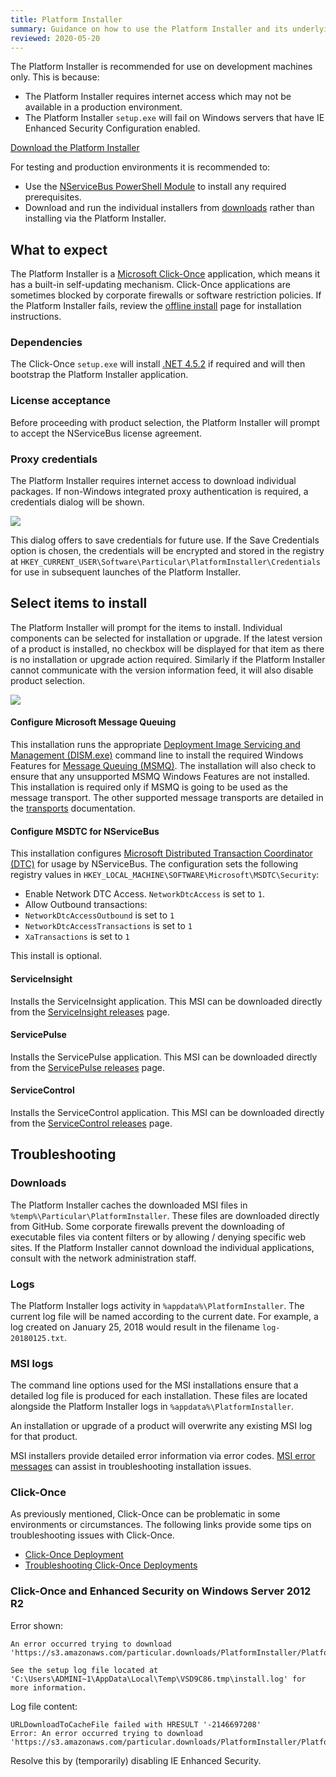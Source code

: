 ```yaml
---
title: Platform Installer
summary: Guidance on how to use the Platform Installer and its underlying components
reviewed: 2020-05-20
---
```


The Platform Installer is recommended for use on development machines only. This is because:

 * The Platform Installer requires internet access which may not be available in a production environment.
 * The Platform Installer `setup.exe` will fail on Windows servers that have IE Enhanced Security Configuration enabled.

<div class="text-center inline-download hidden-xs"><a id='download-demo' href='https://particular.net/start-platform-download' class="btn btn-primary btn-lg"><span class="glyphicon glyphicon-download-alt" aria-hidden="true"></span> Download the Platform Installer</a>
</div>


For testing and production environments it is recommended to:

 * Use the [NServiceBus PowerShell Module](/nservicebus/operations/management-using-powershell.md) to install any required prerequisites.
 * Download and run the individual installers from [downloads](https://particular.net/downloads) rather than installing via the Platform Installer.


## What to expect

The Platform Installer is a [Microsoft Click-Once](https://docs.microsoft.com/en-us/visualstudio/deployment/clickonce-security-and-deployment) application, which means it has a built-in self-updating mechanism. Click-Once applications are sometimes blocked by corporate firewalls or software restriction policies. If the Platform Installer fails, review the [offline install](offline.md) page for installation instructions.


### Dependencies

The Click-Once `setup.exe` will install [.NET 4.5.2](https://www.microsoft.com/en-us/download/details.aspx?id=42643) if required and will then bootstrap the Platform Installer application.


### License acceptance

Before proceeding with product selection, the Platform Installer will prompt to accept the NServiceBus license agreement.


### Proxy credentials

The Platform Installer requires internet access to download individual packages. If non-Windows integrated proxy authentication is required, a credentials dialog will be shown.

![](save-credentials.png)

This dialog offers to save credentials for future use. If the Save Credentials option is chosen, the credentials will be encrypted and stored in the registry at `HKEY_CURRENT_USER\Software\Particular\PlatformInstaller\Credentials` for use in subsequent launches of the Platform Installer.


## Select items to install

The Platform Installer will prompt for the items to install. Individual components can be selected for installation or upgrade. If the latest version of a product is installed, no checkbox will be displayed for that item as there is no installation or upgrade action required. Similarly if the Platform Installer cannot communicate with the version information feed, it will also disable product selection.

![](select-items.png)


#### Configure Microsoft Message Queuing

This installation runs the appropriate [Deployment Image Servicing and Management (DISM.exe)](https://docs.microsoft.com/en-us/previous-versions/windows/it-pro/windows-8.1-and-8/hh825236(v=win.10)) command line to install the required Windows Features for [Message Queuing (MSMQ)](https://docs.microsoft.com/en-us/previous-versions/windows/desktop/legacy/ms711472(v=vs.85)). The installation will also check to ensure that any unsupported MSMQ Windows Features are not installed. This installation is required only if MSMQ is going to be used as the message transport. The other supported message transports are detailed in the [transports](/transports/) documentation.


#### Configure MSDTC for NServiceBus

This installation configures [Microsoft Distributed Transaction Coordinator (DTC)](https://docs.microsoft.com/en-us/previous-versions/windows/desktop/ms684146(v=vs.85)) for usage by NServiceBus. The configuration sets the following registry values in `HKEY_LOCAL_MACHINE\SOFTWARE\Microsoft\MSDTC\Security`:

 * Enable Network DTC Access. `NetworkDtcAccess` is set to `1`.
 * Allow Outbound transactions:
  * `NetworkDtcAccessOutbound` is set to `1`
  * `NetworkDtcAccessTransactions` is set to `1`
  * `XaTransactions` is set to `1`

 This install is optional.


#### ServiceInsight

Installs the ServiceInsight application. This MSI can be downloaded directly from the [ServiceInsight releases](https://github.com/Particular/ServiceInsight/releases/latest) page.


#### ServicePulse

Installs the ServicePulse application. This MSI can be downloaded directly from the [ServicePulse releases](https://github.com/Particular/ServicePulse/releases/latest) page.


#### ServiceControl

Installs the ServiceControl application. This MSI can be downloaded directly from the [ServiceControl releases](https://github.com/Particular/ServiceControl/releases/latest) page.


## Troubleshooting


### Downloads

The Platform Installer caches the downloaded MSI files in `%temp%\Particular\PlatformInstaller`. These files are downloaded directly from GitHub. Some corporate firewalls prevent the downloading of executable files via content filters or by allowing / denying specific web sites. If the Platform Installer cannot download the individual applications, consult with the network administration staff.


### Logs

The Platform Installer logs activity in `%appdata%\PlatformInstaller`. The current log file will be named according to the current date. For example, a log created on January 25, 2018 would result in the filename `log-20180125.txt`.


### MSI logs

The command line options used for the MSI installations ensure that a detailed log file is produced for each installation. These files are located alongside the Platform Installer logs in `%appdata%\PlatformInstaller`.

An installation or upgrade of a product will overwrite any existing MSI log for that product.

MSI installers provide detailed error information via error codes. [MSI error messages](https://docs.microsoft.com/en-us/windows/win32/msi/error-codes) can assist in troubleshooting installation issues.


### Click-Once

As previously mentioned, Click-Once can be problematic in some environments or circumstances. The following links provide some tips on troubleshooting issues with Click-Once.

* [Click-Once Deployment](https://docs.microsoft.com/en-us/visualstudio/deployment/clickonce-security-and-deployment?view=vs-2019)
* [Troubleshooting Click-Once Deployments](https://docs.microsoft.com/en-us/visualstudio/deployment/troubleshooting-clickonce-deployments)


### Click-Once and Enhanced Security on Windows Server 2012 R2

Error shown:

```
An error occurred trying to download
'https://s3.amazonaws.com/particular.downloads/PlatformInstaller/PlatformInstaller.application'.

See the setup log file located at
'C:\Users\ADMINI~1\AppData\Local\Temp\VSD9C86.tmp\install.log' for more information.
```

Log file content:

```
URLDownloadToCacheFile failed with HRESULT '-2146697208'
Error: An error occurred trying to download
'https://s3.amazonaws.com/particular.downloads/PlatformInstaller/PlatformInstaller.application'.
```

Resolve this by (temporarily) disabling IE Enhanced Security.

